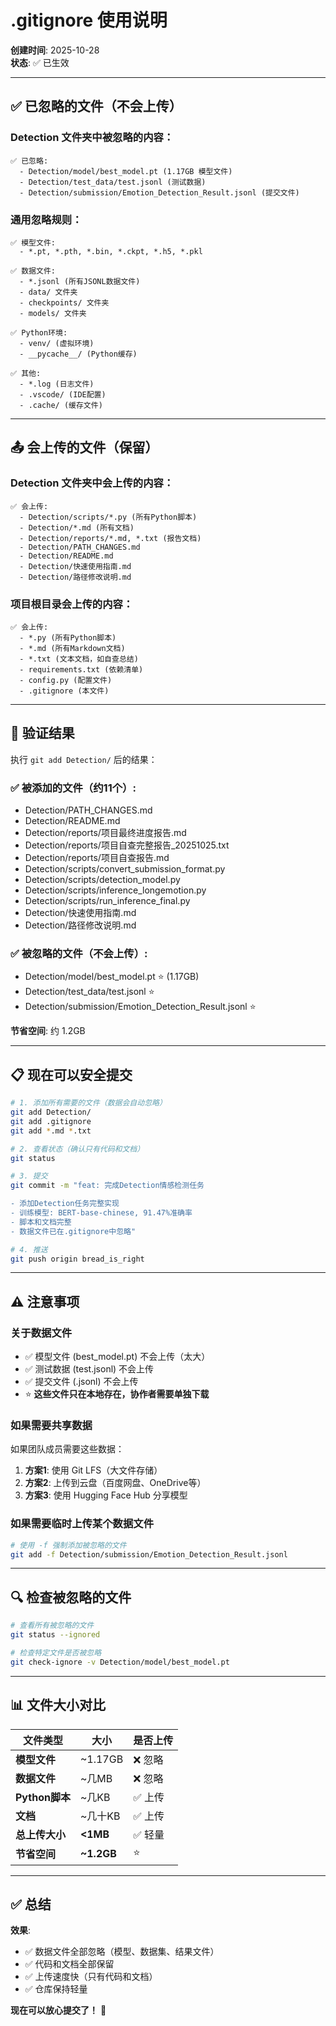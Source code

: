 # .gitignore 使用说明

**创建时间**: 2025-10-28  
**状态**: ✅ 已生效

---

## ✅ 已忽略的文件（不会上传）

### Detection 文件夹中被忽略的内容：

```
✅ 已忽略:
  - Detection/model/best_model.pt (1.17GB 模型文件)
  - Detection/test_data/test.jsonl (测试数据)
  - Detection/submission/Emotion_Detection_Result.jsonl (提交文件)
```

### 通用忽略规则：

```
✅ 模型文件:
  - *.pt, *.pth, *.bin, *.ckpt, *.h5, *.pkl

✅ 数据文件:
  - *.jsonl (所有JSONL数据文件)
  - data/ 文件夹
  - checkpoints/ 文件夹
  - models/ 文件夹

✅ Python环境:
  - venv/ (虚拟环境)
  - __pycache__/ (Python缓存)

✅ 其他:
  - *.log (日志文件)
  - .vscode/ (IDE配置)
  - .cache/ (缓存文件)
```

---

## 📤 会上传的文件（保留）

### Detection 文件夹中会上传的内容：

```
✅ 会上传:
  - Detection/scripts/*.py (所有Python脚本)
  - Detection/*.md (所有文档)
  - Detection/reports/*.md, *.txt (报告文档)
  - Detection/PATH_CHANGES.md
  - Detection/README.md
  - Detection/快速使用指南.md
  - Detection/路径修改说明.md
```

### 项目根目录会上传的内容：

```
✅ 会上传:
  - *.py (所有Python脚本)
  - *.md (所有Markdown文档)
  - *.txt (文本文档，如自查总结)
  - requirements.txt (依赖清单)
  - config.py (配置文件)
  - .gitignore (本文件)
```

---

## 🎯 验证结果

执行 `git add Detection/` 后的结果：

### ✅ 被添加的文件（约11个）:
- Detection/PATH_CHANGES.md
- Detection/README.md
- Detection/reports/项目最终进度报告.md
- Detection/reports/项目自查完整报告_20251025.txt
- Detection/reports/项目自查报告.md
- Detection/scripts/convert_submission_format.py
- Detection/scripts/detection_model.py
- Detection/scripts/inference_longemotion.py
- Detection/scripts/run_inference_final.py
- Detection/快速使用指南.md
- Detection/路径修改说明.md

### ✅ 被忽略的文件（不会上传）:
- Detection/model/best_model.pt ⭐ (1.17GB)
- Detection/test_data/test.jsonl ⭐
- Detection/submission/Emotion_Detection_Result.jsonl ⭐

**节省空间**: 约 1.2GB

---

## 📋 现在可以安全提交

```bash
# 1. 添加所有需要的文件（数据会自动忽略）
git add Detection/
git add .gitignore
git add *.md *.txt

# 2. 查看状态（确认只有代码和文档）
git status

# 3. 提交
git commit -m "feat: 完成Detection情感检测任务

- 添加Detection任务完整实现
- 训练模型: BERT-base-chinese, 91.47%准确率
- 脚本和文档完整
- 数据文件已在.gitignore中忽略"

# 4. 推送
git push origin bread_is_right
```

---

## ⚠️ 注意事项

### 关于数据文件
- ✅ 模型文件 (best_model.pt) 不会上传（太大）
- ✅ 测试数据 (test.jsonl) 不会上传
- ✅ 提交文件 (.jsonl) 不会上传
- ⭐ **这些文件只在本地存在，协作者需要单独下载**

### 如果需要共享数据
如果团队成员需要这些数据：
1. **方案1**: 使用 Git LFS（大文件存储）
2. **方案2**: 上传到云盘（百度网盘、OneDrive等）
3. **方案3**: 使用 Hugging Face Hub 分享模型

### 如果需要临时上传某个数据文件
```bash
# 使用 -f 强制添加被忽略的文件
git add -f Detection/submission/Emotion_Detection_Result.jsonl
```

---

## 🔍 检查被忽略的文件

```bash
# 查看所有被忽略的文件
git status --ignored

# 检查特定文件是否被忽略
git check-ignore -v Detection/model/best_model.pt
```

---

## 📊 文件大小对比

| 文件类型 | 大小 | 是否上传 |
|---------|------|---------|
| **模型文件** | ~1.17GB | ❌ 忽略 |
| **数据文件** | ~几MB | ❌ 忽略 |
| **Python脚本** | ~几KB | ✅ 上传 |
| **文档** | ~几十KB | ✅ 上传 |
| **总上传大小** | **<1MB** | ✅ 轻量 |
| **节省空间** | **~1.2GB** | ⭐ |

---

## ✅ 总结

**效果**:
- ✅ 数据文件全部忽略（模型、数据集、结果文件）
- ✅ 代码和文档全部保留
- ✅ 上传速度快（只有代码和文档）
- ✅ 仓库保持轻量

**现在可以放心提交了！** 🎉

